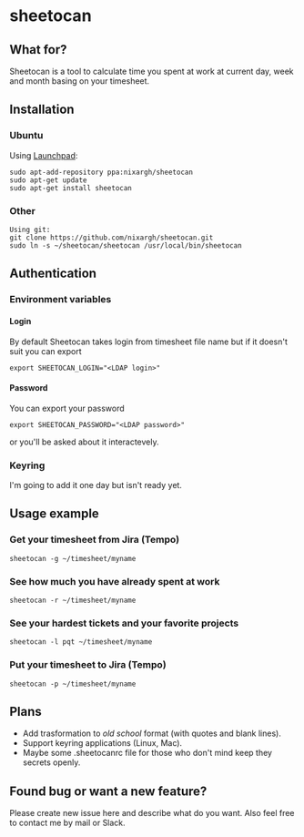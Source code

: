 # sheetocan
## What for?
Sheetocan is a tool to calculate time you spent at work at current day, week and month basing on your timesheet.

## Installation
### Ubuntu
Using [Launchpad](https://launchpad.net/~nixargh/+archive/ubuntu/sheetocan):
```
sudo apt-add-repository ppa:nixargh/sheetocan
sudo apt-get update
sudo apt-get install sheetocan
```

### Other
```
Using git:
git clone https://github.com/nixargh/sheetocan.git
sudo ln -s ~/sheetocan/sheetocan /usr/local/bin/sheetocan
```

## Authentication
### Environment variables
#### Login
By default Sheetocan takes login from timesheet file name but if it doesn't suit you can export
```
export SHEETOCAN_LOGIN="<LDAP login>"
```

#### Password
You can export your password
```
export SHEETOCAN_PASSWORD="<LDAP password>"
```
or you'll be asked about it interactevely.

### Keyring
I'm going to add it one day but isn't ready yet.

## Usage example
### Get your timesheet from Jira (Tempo)
```
sheetocan -g ~/timesheet/myname
```

### See how much you have already spent at work
```
sheetocan -r ~/timesheet/myname
```

### See your hardest tickets and your favorite projects
```
sheetocan -l pqt ~/timesheet/myname
```
 
### Put your timesheet to Jira (Tempo)
```
sheetocan -p ~/timesheet/myname
```

## Plans
* Add trasformation to *old school* format (with quotes and blank lines).
* Support keyring applications (Linux, Mac).
* Maybe some .sheetocanrc file for those who don't mind keep they secrets openly.

## Found bug or want a new feature?
Please create new issue here and describe what do you want.
Also feel free to contact me by mail or Slack.
